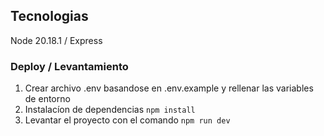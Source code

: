 ## Tecnologias
Node 20.18.1 / Express

### Deploy / Levantamiento
1. Crear archivo .env basandose en .env.example y rellenar las variables de entorno
2. Instalacíon de dependencias ``npm install``
3. Levantar el proyecto con el comando ``npm run dev``